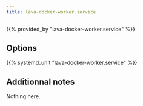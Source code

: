 ```yaml
---
title: lava-docker-worker.service
---
```


{{% provided_by "lava-docker-worker.service" %}}

## Options

{{% systemd_unit "lava-docker-worker.service" %}}

## Additionnal notes

Nothing here.